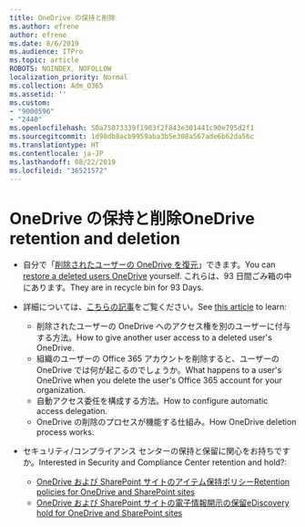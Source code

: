```yaml
---
title: OneDrive の保持と削除
ms.author: efrene
author: efrene
ms.date: 8/6/2019
ms.audience: ITPro
ms.topic: article
ROBOTS: NOINDEX, NOFOLLOW
localization_priority: Normal
ms.collection: Adm_O365
ms.assetid: ''
ms.custom:
- "9000596"
- "2440"
ms.openlocfilehash: 50a75073339f1903f2f843e301441c90e795d2f1
ms.sourcegitcommit: 1d98db8acb9959aba3b5e308a567ade6b62da56c
ms.translationtype: HT
ms.contentlocale: ja-JP
ms.lasthandoff: 08/22/2019
ms.locfileid: "36521572"
---
```

# <a name="onedrive-retention-and-deletion"></a><span data-ttu-id="1f81f-102">OneDrive の保持と削除</span><span class="sxs-lookup"><span data-stu-id="1f81f-102">OneDrive retention and deletion</span></span>

- <span data-ttu-id="1f81f-103">自分で「[削除されたユーザーの OneDrive を復元](https://docs.microsoft.com/onedrive/restore-deleted-onedrive)」できます。</span><span class="sxs-lookup"><span data-stu-id="1f81f-103">You can [restore a deleted users OneDrive](https://docs.microsoft.com/onedrive/restore-deleted-onedrive) yourself.</span></span> <span data-ttu-id="1f81f-104">これらは、93 日間ごみ箱の中にあります。</span><span class="sxs-lookup"><span data-stu-id="1f81f-104">They are in recycle bin for 93 Days.</span></span> 

- <span data-ttu-id="1f81f-105">詳細については、[こちらの記事](https://docs.microsoft.com/onedrive/restore-deleted-onedrive)をご覧ください。</span><span class="sxs-lookup"><span data-stu-id="1f81f-105">See [this article](https://docs.microsoft.com/onedrive/restore-deleted-onedrive) to learn:</span></span>
    - <span data-ttu-id="1f81f-106">削除されたユーザーの OneDrive へのアクセス権を別のユーザーに付与する方法。</span><span class="sxs-lookup"><span data-stu-id="1f81f-106">How to give another user access to a deleted user's OneDrive.</span></span>
    - <span data-ttu-id="1f81f-107">組織のユーザーの Office 365 アカウントを削除すると、ユーザーの OneDrive では何が起こるのでしょうか。</span><span class="sxs-lookup"><span data-stu-id="1f81f-107">What happens to a user's OneDrive when you delete the user's Office 365 account for your organization.</span></span>
    - <span data-ttu-id="1f81f-108">自動アクセス委任を構成する方法。</span><span class="sxs-lookup"><span data-stu-id="1f81f-108">How to configure automatic access delegation.</span></span>
    - <span data-ttu-id="1f81f-109">OneDrive の削除のプロセスが機能する仕組み。</span><span class="sxs-lookup"><span data-stu-id="1f81f-109">How OneDrive deletion process works.</span></span>

- <span data-ttu-id="1f81f-110">セキュリティ/コンプライアンス センターの保持と保留に関心をお持ちですか。</span><span class="sxs-lookup"><span data-stu-id="1f81f-110">Interested in Security and Compliance Center retention and hold?:</span></span>
    - [<span data-ttu-id="1f81f-111">OneDrive および SharePoint サイトのアイテム保持ポリシー</span><span class="sxs-lookup"><span data-stu-id="1f81f-111">Retention policies for OneDrive and SharePoint sites</span></span>](https://docs.microsoft.com/office365/securitycompliance/retention-policies?redirectSourcePath=%252farticle%252f5e377752-700d-4870-9b6d-12bfc12d2423#content-in-onedrive-accounts-and-sharepoint-sites)
    - [<span data-ttu-id="1f81f-112"> OneDrive および SharePoint サイトの電子情報開示の保留</span><span class="sxs-lookup"><span data-stu-id="1f81f-112">eDiscovery hold for OneDrive and SharePoint sites</span></span>](https://docs.microsoft.com/office365/securitycompliance/ediscovery-cases#step-4-place-content-locations-on-hold)



